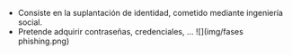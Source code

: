 - Consiste en la suplantación de identidad, cometido mediante ingeniería social.
- Pretende adquirir contraseñas, credenciales, ...
![](img/fases phishing.png)